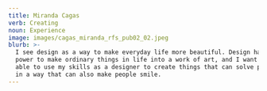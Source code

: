 ```yaml
---
title: Miranda Cagas
verb: Creating
noun: Experience
image: images/cagas_miranda_rfs_pub02_02.jpeg
blurb: >-
  I see design as a way to make everyday life more beautiful. Design has the
  power to make ordinary things in life into a work of art, and I want to be
  able to use my skills as a designer to create things that can solve problems
  in a way that can also make people smile.
---
```

